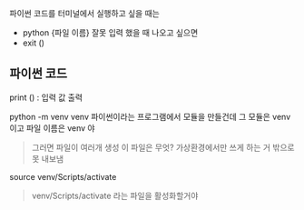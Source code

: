 파이썬 코드를 터미널에서 실행하고 싶을 때는
-  python {파일 이름}
잘못 입력 했을 때 나오고 싶으면
- exit ()

## 파이썬 코드
print () : 입력 값 출력



python -m venv venv
파이썬이라는 프로그램에서 모듈을 만들건데 그 모듈은 venv이고 파일 이름은 venv 야
> 그러면 파일이 여러개 생성 
> 이 파일은 무엇? 가상환경에서만 쓰게 하는 거 밖으로 못 내보냄

 source venv/Scripts/activate
 > venv/Scripts/activate 라는 파일을 활성화할거야
